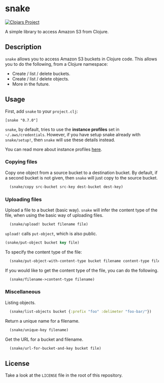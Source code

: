 # snake

[![Clojars Project](https://img.shields.io/clojars/v/snake.svg)](https://clojars.org/snake)

A simple library to access Amazon S3 from Clojure.



## Description

`snake` allows you to access Amazon S3 buckets in Clojure code. This allows you to do the following, from a Clojure namespace:

- Create / list / delete buckets.
- Create / list / delete objects.
- More in the future.


## Usage

First, add `snake` to your `project.clj`:

`[snake "0.7.0"]`

`snake`, by default, tries to use the **instance profiles** set in `~/.aws/credentials`. However, if you have setup snake already with `snake/setup!`, then `snake` will use these details instead.

You can read more about instance profiles [here](http://docs.aws.amazon.com/IAM/latest/UserGuide/id_roles_use_switch-role-ec2_instance-profiles.html).

### Copying files

Copy one object from a source bucket to a destination bucket. By default, if a second bucket is not given, then `snake` will just copy to the source bucket.

```clj
  (snake/copy src-bucket src-key dest-bucket dest-key)
```

### Uploading files

Upload a file to a bucket (basic way). `snake` will infer the content type of the file, when using the basic way of uploading files.

```clj
  (snake/upload! bucket filename file)
```

`upload!` calls `put-object`, which is also public.

```clj
(snake/put-object bucket key file)
```

To specify the content type of the file:

```clj
  (snake/put-object-with-content-type bucket filename content-type file)
```

If you would like to get the content type of the file, you can do the following.

```clj
  (snake/filename->content-type filename)
```

### Miscellaneous

Listing objects.

```clj
  (snake/list-objects bucket {:prefix "foo" :delimeter "foo-bar/"})
```

Return a unique name for a filename.

```clj
  (snake/unique-key filename)
```

Get the URL for a bucket and filename.

```clj
  (snake/url-for-bucket-and-key bucket file)
```

## License

Take a look at the `LICENSE` file in the root of this repository.
